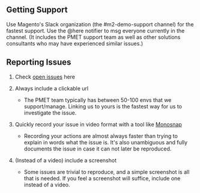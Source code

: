 ## Getting Support

Use Magento's Slack organization (the #m2-demo-support channel) for the fastest support. 
Use the @here notifier to msg everyone currently in the channel. (It includes the PMET support team as well as other solutions consultants who may have experienced similar issues.)

## Reporting Issues
1. Check [open issues](https://github.com/PMET-public/Cloud-Demo/issues) here 

1. Always include a clickable url 
	* The PMET team typically has between 50-100 envs that we support/manage. Linking us to yours is the fastest way for us to investigate the issue.

1. Quickly record your issue in video format with a tool like [Monosnap](http://monosnap.com/welcome)
	* Recording your actions are almost always faster than trying to explain in words what the issue is. It's also unambiguous and fully documents the issue in case it can not later be reproduced.

1. (Instead of a video) include a screenshot
	* Some issues are trivial to reproduce, and a simple screenshot is all that is needed. If you feel a screenshot will suffice, include one instead of a video.
